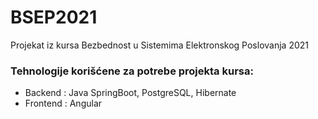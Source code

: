 # BSEP2021
Projekat iz kursa Bezbednost u Sistemima Elektronskog Poslovanja 2021

### Tehnologije korišćene za potrebe projekta kursa:
- Backend : Java SpringBoot, PostgreSQL, Hibernate
- Frontend : Angular
